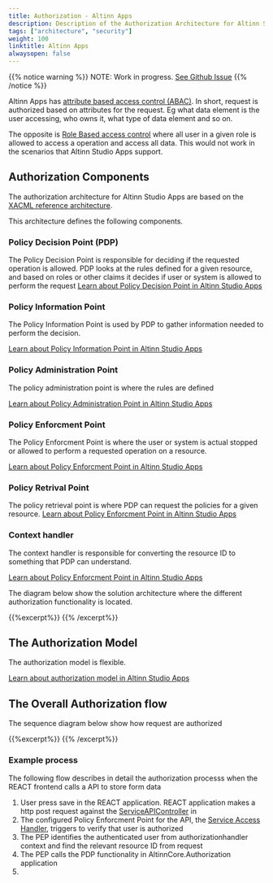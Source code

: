 ```yaml
---
title: Authorization - Altinn Apps
description: Description of the Authorization Architecture for Altinn Studio Apps
tags: ["architecture", "security"]
weight: 100
linktitle: Altinn Apps
alwaysopen: false
---
```


{{% notice warning %}}
NOTE: Work in progress. [See Github Issue](https://github.com/Altinn/altinn-studio/issues/963)
{{% /notice %}}

Altinn Apps has [attribute based access control (ABAC)](https://en.wikipedia.org/wiki/Attribute-based_access_control).
In short, request is authorized based on attributes for the request. Eg what data element is the user accessing, who owns it, 
what type of data element and so on.

The opposite is [Role Based access control](https://en.wikipedia.org/wiki/Role-based_access_control) where all user in a given role
is allowed to access a operation and access all data. This would not work in the scenarios that Altinn Studio Apps support.

## Authorization Components
The authorization architecture for Altinn Studio Apps are based on the 
[XACML reference architecture](https://en.wikipedia.org/wiki/XACML).

This architecture defines the following components.

### Policy Decision Point (PDP)
The Policy Decision Point is responsible for deciding if the requested operation is allowed.
PDP looks at the rules defined for a given resource, and based on roles or other claims it decides if
user or system is allowed to perform the request
[Learn about Policy Decision Point in Altinn Studio Apps](pdp)

### Policy Information Point
The Policy Information Point is used by PDP to gather information needed to perform the decision.

[Learn about Policy Information Point in Altinn Studio Apps](pip)

### Policy Administration Point
The policy administration point is where the rules are defined

[Learn about Policy Administration Point in Altinn Studio Apps](pap)

### Policy Enforcment Point
The Policy Enforcment Point is where the user or system is actual stopped or allowed to perform a requested operation
on a resource. 

[Learn about Policy Enforcment Point in Altinn Studio Apps](pdp)

### Policy Retrival Point
The policy retrieval point is where PDP can request the policies for a given
resource. 
[Learn about Policy Enforcment Point in Altinn Studio Apps](pdp)


### Context handler
The context handler is responsible for converting the resource ID to 
something that PDP can understand. 

[Learn about Policy Enforcment Point in Altinn Studio Apps](contexthandler)

The diagram below show the solution architecture where the different authorization functionality is located.

{{%excerpt%}}
<object data="/architecture/solution/altinn-studio-apps/AltinnStudioApps_SolutionArchitecture.svg" type="image/svg+xml" style="width: 100%;"></object>
{{% /excerpt%}}

## The Authorization Model
The authorization model is flexible.

[Learn about authorization model in Altinn Studio Apps](model)

## The Overall Authorization flow
The sequence diagram below show how request are authorized

{{%excerpt%}}
<object data="/architecture/security/authorization/altinn-studio-apps/AuthorizationFlow.svg" type="image/svg+xml" style="width: 100%;"></object>
{{% /excerpt%}}

### Example process

The following flow describes in detail the authorization processs when the REACT frontend calls a API to store form data

1. User press save in the REACT application. REACT application makes a http post request against the 
[ServiceAPIController](https://github.com/Altinn/altinn-studio/blob/master/src/AltinnCore/Runtime/Controllers/ServiceAPIController.css) in 
2. The configured Policy Enforcment Point for the API, the [Service Access Handler](https://github.com/Altinn/altinn-studio/blob/master/src/AltinnCore/Runtime/Authorization/ServiceAccessHandler.cs),  triggers to verify that user is authorized
3. The PEP identifies the authenticated user from authorizationhandler context and find the relevant resource ID from request
4. The PEP calls the PDP functionality in AltinnCore.Authorization application 
5. 
